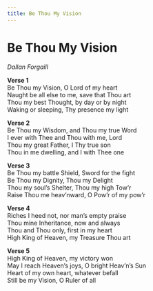 ```yaml
---
title: Be Thou My Vision
---
```


# Be Thou My Vision

_Dallan Forgaill_

**Verse 1**  
Be Thou my Vision, O Lord of my heart  
Naught be all else to me, save that Thou art  
Thou my best Thought, by day or by night  
Waking or sleeping, Thy presence my light  

**Verse 2**  
Be Thou my Wisdom, and Thou my true Word  
I ever with Thee and Thou with me, Lord  
Thou my great Father, I Thy true son  
Thou in me dwelling, and I with Thee one  

**Verse 3**  
Be Thou my battle Shield, Sword for the fight  
Be Thou my Dignity, Thou my Delight  
Thou my soul’s Shelter, Thou my high Tow’r  
Raise Thou me heav’nward, O Pow’r of my pow’r  

**Verse 4**  
Riches I heed not, nor man’s empty praise  
Thou mine Inheritance, now and always  
Thou and Thou only, first in my heart  
High King of Heaven, my Treasure Thou art  

**Verse 5**  
High King of Heaven, my victory won   
May I reach Heaven’s joys, O bright Heav’n’s Sun  
Heart of my own heart, whatever befall  
Still be my Vision, O Ruler of all  

